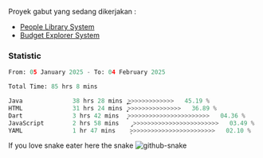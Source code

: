 Proyek gabut yang sedang dikerjakan :
  - [People Library System](https://github.com/putra4648/people-library-system)
  - [Budget Explorer System](https://gitlab.com/gabut1015701/budget-explorer)

### Statistic
<!--START_SECTION:waka-->

```python
From: 05 January 2025 - To: 04 February 2025

Total Time: 85 hrs 8 mins

Java              38 hrs 28 mins  ͎͎͎͎͎͎͎͎͎͎͎͜>>>>>>>>>>>>>   45.19 %
HTML              31 hrs 24 mins  ͎͎͎͎͎͎͎͎͎͕>>>>>>>>>>>>>>>   36.89 %
Dart              3 hrs 42 mins   ͎͙>>>>>>>>>>>>>>>>>>>>>>>   04.36 %
JavaScript        2 hrs 58 mins   ̡>>>>>>>>>>>>>>>>>>>>>>>>   03.49 %
YAML              1 hr 47 mins    ̦>>>>>>>>>>>>>>>>>>>>>>>>   02.10 %
```

<!--END_SECTION:waka-->

If you love snake eater here the snake 
<picture>
  <source media="(prefers-color-scheme: dark)" srcset="https://github.com/pradana4648/pradana4648/blob/c0566a83ca6ea5f2e46bab00e717c4c82b4b5c4c/github-contribution-grid-snake-dark.svg" />
  <source media="(prefers-color-scheme: light)" srcset="https://github.com/pradana4648/pradana4648/blob/c0566a83ca6ea5f2e46bab00e717c4c82b4b5c4c/github-contribution-grid-snake.svg" />
  <img alt="github-snake" src="https://github.com/pradana4648/pradana4648/blob/c0566a83ca6ea5f2e46bab00e717c4c82b4b5c4c/github-contribution-grid-snake.svg" />
</picture>

